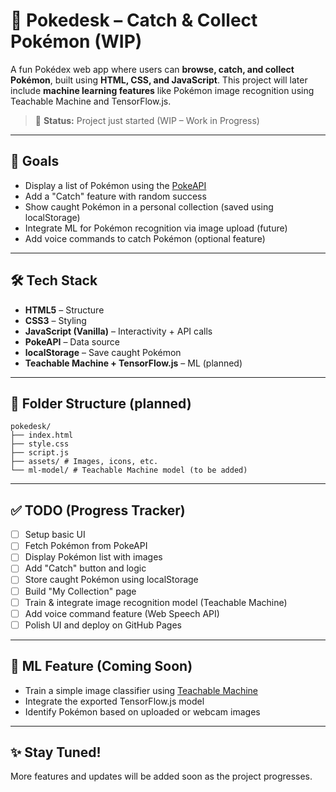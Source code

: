 # 🧩 Pokedesk – Catch & Collect Pokémon (WIP)

A fun Pokédex web app where users can **browse, catch, and collect Pokémon**, built using **HTML, CSS, and JavaScript**. This project will later include **machine learning features** like Pokémon image recognition using Teachable Machine and TensorFlow.js.

> 🚧 **Status:** Project just started (WIP – Work in Progress)

---

## 📌 Goals

- Display a list of Pokémon using the [PokeAPI](https://pokeapi.co/)
- Add a "Catch" feature with random success
- Show caught Pokémon in a personal collection (saved using localStorage)
- Integrate ML for Pokémon recognition via image upload (future)
- Add voice commands to catch Pokémon (optional feature)

---

## 🛠️ Tech Stack

- **HTML5** – Structure  
- **CSS3** – Styling  
- **JavaScript (Vanilla)** – Interactivity + API calls  
- **PokeAPI** – Data source  
- **localStorage** – Save caught Pokémon  
- **Teachable Machine + TensorFlow.js** – ML (planned)

---

## 📁 Folder Structure (planned)
```
pokedesk/
├── index.html
├── style.css
├── script.js
├── assets/ # Images, icons, etc.
└── ml-model/ # Teachable Machine model (to be added)
```
---

## ✅ TODO (Progress Tracker)

- [ ] Setup basic UI
- [ ] Fetch Pokémon from PokeAPI
- [ ] Display Pokémon list with images
- [ ] Add "Catch" button and logic
- [ ] Store caught Pokémon using localStorage
- [ ] Build "My Collection" page
- [ ] Train & integrate image recognition model (Teachable Machine)
- [ ] Add voice command feature (Web Speech API)
- [ ] Polish UI and deploy on GitHub Pages

---

## 🤖 ML Feature (Coming Soon)

- Train a simple image classifier using [Teachable Machine](https://teachablemachine.withgoogle.com/)
- Integrate the exported TensorFlow.js model
- Identify Pokémon based on uploaded or webcam images

---

## ✨ Stay Tuned!

More features and updates will be added soon as the project progresses.

